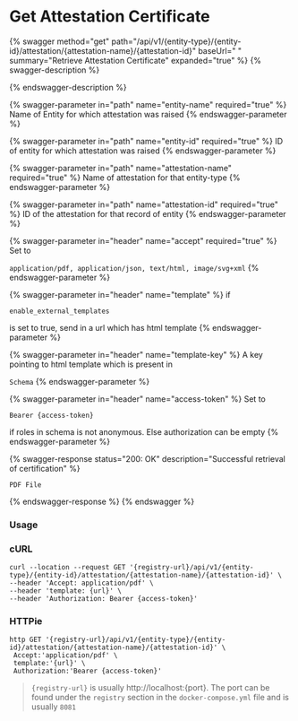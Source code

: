 # Get Attestation Certificate

{% swagger method="get" path="/api/v1/{entity-type}/{entity-id}/attestation/{attestation-name}/{attestation-id}" baseUrl=" " summary="Retrieve Attestation Certificate" expanded="true" %}
{% swagger-description %}

{% endswagger-description %}

{% swagger-parameter in="path" name="entity-name" required="true" %}
Name of Entity for which attestation was raised
{% endswagger-parameter %}

{% swagger-parameter in="path" name="entity-id" required="true" %}
ID of entity for which attestation was raised
{% endswagger-parameter %}

{% swagger-parameter in="path" name="attestation-name" required="true" %}
Name of attestation for that entity-type
{% endswagger-parameter %}

{% swagger-parameter in="path" name="attestation-id" required="true" %}
ID of the attestation for that record of entity
{% endswagger-parameter %}

{% swagger-parameter in="header" name="accept" required="true" %}
Set to 

`application/pdf, application/json, text/html, image/svg+xml`
{% endswagger-parameter %}

{% swagger-parameter in="header" name="template" %}
if 

`enable_external_templates`

 is set to true, send in a url which has html template
{% endswagger-parameter %}

{% swagger-parameter in="header" name="template-key" %}
A key pointing to html template which is present in 

`Schema`
{% endswagger-parameter %}

{% swagger-parameter in="header" name="access-token" %}
Set to 

`Bearer {access-token}`

 if roles in schema is not anonymous. Else authorization can be empty
{% endswagger-parameter %}

{% swagger-response status="200: OK" description="Successful retrieval of certification" %}
```markup
PDF File
```
{% endswagger-response %}
{% endswagger %}

### Usage

### cURL

```shell
curl --location --request GET '{registry-url}/api/v1/{entity-type}/{entity-id}/attestation/{attestation-name}/{attestation-id}' \
--header 'Accept: application/pdf' \
--header 'template: {url}' \
--header 'Authorization: Bearer {access-token}'
```

### HTTPie

```shell
http GET '{registry-url}/api/v1/{entity-type}/{entity-id}/attestation/{attestation-name}/{attestation-id}' \
 Accept:'application/pdf' \
 template:'{url}' \
 Authorization:'Bearer {access-token}'
```

> `{registry-url}` is usually http://localhost:{port}. The port can be found under the `registry` section in the `docker-compose.yml` file and is usually `8081`
